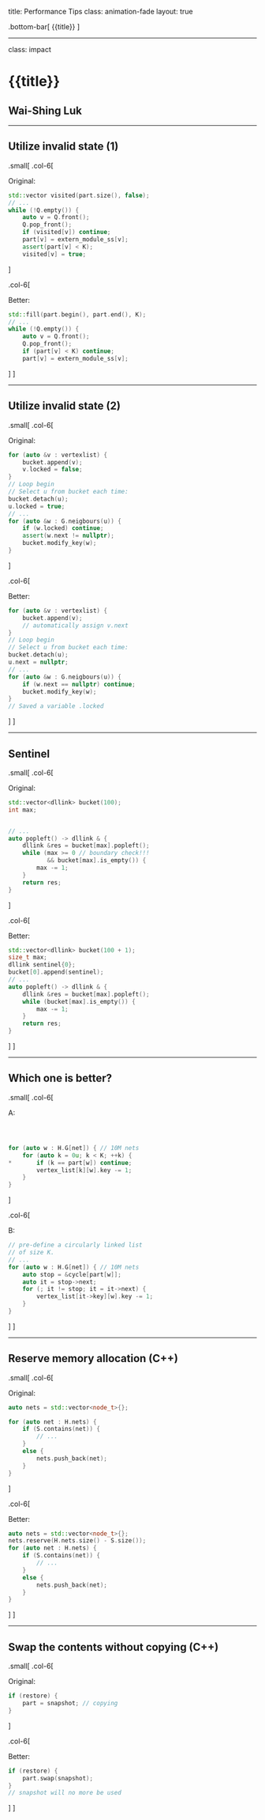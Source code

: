title: Performance Tips
class: animation-fade
layout: true

<!-- This slide will serve as the base layout for all your slides -->
.bottom-bar[
  {{title}}
]

---

class: impact

# {{title}}

## Wai-Shing Luk

---

## Utilize invalid state (1)

.small[
.col-6[

Original:

```cpp
std::vector visited(part.size(), false);
// ...
while (!Q.empty()) {
    auto v = Q.front();
    Q.pop_front();
    if (visited[v]) continue;
    part[v] = extern_module_ss[v];
    assert(part[v] < K);
    visited[v] = true;
```

]

.col-6[

Better:

```cpp
std::fill(part.begin(), part.end(), K);
// ...
while (!Q.empty()) {
    auto v = Q.front();
    Q.pop_front();
    if (part[v] < K) continue;
    part[v] = extern_module_ss[v];
```

]
]

---

## Utilize invalid state (2)

.small[
.col-6[

Original:

```cpp
for (auto &v : vertexlist) {
    bucket.append(v);
    v.locked = false;
}
// Loop begin
// Select u from bucket each time:
bucket.detach(u);
u.locked = true;
// ...
for (auto &w : G.neigbours(u)) {
    if (w.locked) continue;
    assert(w.next != nullptr);
    bucket.modify_key(w);
}
```

]

.col-6[

Better:

```cpp
for (auto &v : vertexlist) {
    bucket.append(v);
    // automatically assign v.next
}
// Loop begin
// Select u from bucket each time:
bucket.detach(u);
u.next = nullptr;
// ...
for (auto &w : G.neigbours(u)) {
    if (w.next == nullptr) continue;
    bucket.modify_key(w);
}
// Saved a variable .locked
```

]
]

---

## Sentinel

.small[
.col-6[

Original:

```cpp
std::vector<dllink> bucket(100);
int max;


// ...
auto popleft() -> dllink & {
    dllink &res = bucket[max].popleft();
    while (max >= 0 // boundary check!!! 
           && bucket[max].is_empty()) {
        max -= 1;
    }
    return res;
}
```

]

.col-6[

Better:

```cpp
std::vector<dllink> bucket(100 + 1);
size_t max;
dllink sentinel{0};
bucket[0].append(sentinel);
// ...
auto popleft() -> dllink & {
    dllink &res = bucket[max].popleft();
    while (bucket[max].is_empty()) {
        max -= 1;
    }
    return res;
}
```

]
]

---

## Which one is better?

.small[
.col-6[

A:

```cpp



for (auto w : H.G[net]) { // 10M nets
    for (auto k = 0u; k < K; ++k) {
*       if (k == part[w]) continue; 
        vertex_list[k][w].key -= 1;
    }
}
```

]

.col-6[

B:

```cpp
// pre-define a circularly linked list
// of size K.
// ...
for (auto w : H.G[net]) { // 10M nets
    auto stop = &cycle[part[w]];
    auto it = stop->next;
    for (; it != stop; it = it->next) {
        vertex_list[it->key][w].key -= 1;
    }
}
```

]
]

---

## Reserve memory allocation (C++)

.small[
.col-6[

Original:

```cpp
auto nets = std::vector<node_t>{};

for (auto net : H.nets) {
    if (S.contains(net)) {
        // ...
    }
    else {
        nets.push_back(net);
    }
}
```

]

.col-6[

Better:

```cpp
auto nets = std::vector<node_t>{};
nets.reserve(H.nets.size() - S.size());
for (auto net : H.nets) {
    if (S.contains(net)) {
        // ...
    }
    else {
        nets.push_back(net);
    }
}
```

]
]

---

## Swap the contents without copying (C++)

.small[
.col-6[

Original:

```cpp
if (restore) {
    part = snapshot; // copying
}
```

]

.col-6[

Better:

```cpp
if (restore) {
    part.swap(snapshot);
}
// snapshot will no more be used
```

]
]

